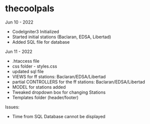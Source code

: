 # thecoolpals

Jun 10 - 2022
+ CodeIgniter3 Initialized
+ Started initial stations (Baclaran, EDSA, Libertad)
+ Added SQL file for database

Jun 11 - 2022
+ .htaccess file
+ css folder - styles.css
+ updated sql file
+ VIEWS for ff stations: Baclaran/EDSA/Libertad
+ partial CONTROLLERS for the ff stations: Baclaran/EDSA/Libertad 
+ MODEL for stations added
+ Tweaked dropdown box for changing Stations
+ Templates folder (header/footer)

Issues:
- Time from SQL Database cannot be displayed